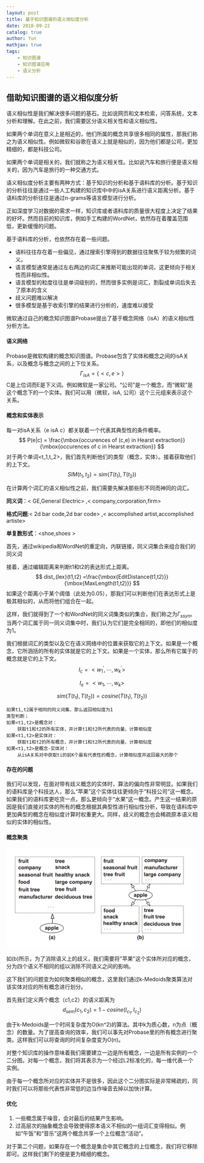 ```yaml
---
layout: post  
title: 基于知识图谱的语义相似度分析  
date: 2018-09-22
catalog: true
author: Yun
mathjax: true
tags:
    - 知识图谱
    - 知识图谱应用
    - 语义分析
---
```






## 借助知识图谱的语义相似度分析

语义相似性是我们解决很多问题的基石。比如说网页和文本检索，问答系统，文本分析和理解。在此之前，我们需要区分语义相关性和语义相似性。

如果两个单词在意义上是相近的，他们所属的概念共享很多相同的属性，那我们称之为语义相似性。例如微软和谷歌在语义上就是相似的，因为他们都是公司，更加精细的，都是科技公司。

如果两个单词是相关的，我们就称之为语义相关性。比如说汽车和旅行便是语义相关的，因为汽车是旅行的一种交通方式。

语义相似度分析主要有两种方式：基于知识的分析和基于语料库的分析。基于知识的分析往往是通过一些人工构建的知识库中中的isA关系进行语义距离分析。基于语料库的分析往往是通过n-grams等语言模型进行分析。

正如深度学习对数据的需求一样，知识库或者语料库的质量很大程度上决定了结果的好坏。然而目前的知识库，例如手工构建的WordNet，依然存在着覆盖范围低，更新缓慢的问题。

基于语料库的分析，也依然存在着一些问题。

- 语料往往存在着一些偏见，通过搜索引擎得到的数据往往聚焦于较为频繁的词义。
- 语言模型通常是通过左右两边的词汇来推断可能出现的单词，这更倾向于相关性而非相似性。
- 语言模型的粒度往往是单词级别的，然而很多实例是词汇，割裂成单词后失去了原本的含义
- 歧义问题难以解决
- 很多模型是基于收索引擎的结果进行分析的，速度难以接受

微软通过自己的概念知识图谱Probase提出了基于概念网络（isA）的语义相似性分析方法。



#### 语义网络

Probase是微软构建的概念知识图谱。Probase包含了实体和概念之间的isA关系，以及概念与概念之间的上下位关系。
$$
\Gamma_{isA} = \{<c,e>\}
$$
C是上位词而E是下义词。例如微软是一家公司。“公司”是一个概念，而“微软”是这个概念下的一个实体。我们可以用（微软，isA, 公司）这个三元组来表示这个关系。





#### 概念和实体表示

每一对isA关系（e isA c）都关联着一个代表其典型性的条件概率。
$$
P(e|c) = \frac{\mbox{occurences of (c,e) in Hearst extraction}}{\mbox{occurences of c in Hearst extraction}}
$$
对于两个单词<t_1,t_2>，我们首先判断他们的类型（概念，实体）。接着获取他们的上下文。
$$
SIM(t_1,t_2)=sim(T(t_1),T(t_2))
$$

在计算两个词汇的语义相似性之前，我们需要先解决那些形不同而神同的词汇。

**同义词**：&lt; GE,General Electric&gt; ,&lt; company,corporation,firm&gt; 

**格式问题**:&lt; 2d bar code,2d bar code&gt; ,&lt; accomplished artist,accomplished artiste&gt; 

**单复数形式**：&lt;shoe,shoes &gt; 

首先，通过wikipedia和WordNet的重定向，内联链接，同义词集合来组合我们的同义词

接着，通过编辑距离来判断t1和t2的表达形式上距离。
$$
dist_{lex}(t1,t2) =\frac{\mbox{EditDistance(t1,t2)}}{\mbox{MaxLength(t1,t2)}}
$$
如果这个距离小于某个阈值（此处为0.05），那我们可以判断他们在表达形式上是极其相似的，从而将他们组合在一起。

这样，我们就得到了一个和WordNet的同义词集类似的集合，我们称之为$\Gamma_{ssyn}$。当两个词汇属于同一同义词集中时，我们认为它们是完全相同的，即他们的相似度为1。

我们根据词汇的类型以及它在语义网络中的位置来获取它的上下文。如果是一个概念，它所涵括的所有的实体就是它的上下文。如果是一个实体，那么所有它属于的概念就是它的上下文。
$$
I_c = <w_1^{'},\cdots,w_k^{'}>
$$

$$
I_e = <w_1,\cdots,w_k>
$$

$$
sim(T(t_1),T(t_2))=cosine(T(t_1),T(t_2))
$$

```
如果t1,t2属于相同的同义词集，那么返回相似度为1
类型判断；
如果<t1,t2>是概念对：
	获取t1和t2的所有实体，并计算t1和t2所代表的向量，计算相似度
如果<t1,t2>是实体对：
	获取t1和t2的所有概念，并计算t1和t2所代表的向量，计算相似度
如果<t1,t2>是概念-实体对：
	从isA关系对中获取ti的前K个最有代表性的概念，计算相似度并返回最大的那个
```



#### 存在的问题

我们可以发现，在面对带有歧义概念的实体时，算法的偏向性非常明显。如果我们的语料库是个科技达人，那么“苹果”这个实体往往更倾向于“科技公司”这一概念。如果我们的语料库更吃货一点，那么更倾向于“水果”这一概念。产生这一结果的原因是我们直接对实体的所有的概念根据其典型性进行相似性分析，导致在语料库中更加典型的概念在相似度计算时权重更大。同样，歧义的概念也会稀疏原本语义相似的实体的相似性。

#### 概念聚类

![cluster](https://github.com/FeiLiYun/feiliyun.github.io/raw/master/img/cluster.png)

如(b)所示，为了消除语义上的歧义，我们需要将"苹果"这个实体所对应的概念，分为四个语义不相同的组以消除不同语义之间的影响。

这下我们的问题变为如何聚类相似的概念，这里我们通过k-Medoids聚类算法对该实体对应的所有概念进行划分。

首先我们定义两个概念（c1,c2）的语义距离为
$$
d_{sem}(c_1,c_2)=1-cosine(I_{c_1},I_{c_2})
$$



由于k-Medoids是一个时间复杂度为O(kn^2)的算法。其中k为质心数，n为点（概念）的数量。为了提高查询的效率，我们可以事先对Probase里的所有概念进行聚类。这样我们可以将查询的时间复杂度变为O(n)。

对整个知识库的操作意味着我们需要建立一边是所有概念，一边是所有实例的一个二分图。对每一个概念，我们将其表示为一个经过L2标准化的，每一维代表一个实例。

由于每一个概念所对应的实体并不是很多，因此这个二分图实际是非常稀疏的，同时我们可以将那些代表性非常低的边当作噪音去掉以加快计算。



#### 优化

1. 一些概念属于噪音，会对最后的结果产生影响。
2. 过高层次的抽象概念会导致使得原本语义不相似的一组词汇变得相似。例如“午饭”和“音乐”这两个概念共享一个上位概念“活动”。

对于第二个问题，如果存在一个概念是集合中其它概念的上位概念，我们将它移除即可。这样我们剩下的便是更为精细的概念。

